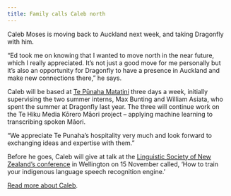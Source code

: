 ```yaml
---
title: Family calls Caleb north
---
```

Caleb Moses is moving back to Auckland next week, and taking Dragonfly with him.

<!--more-->

 “Ed took me on knowing that I wanted to move north in the near future, which I really appreciated. It’s not just a good move for me personally but it’s also an opportunity for Dragonfly to have a presence in Auckland and make new connections there,” he says.

Caleb will be based at [Te Pūnaha Matatini](https://www.tepunahamatatini.ac.nz/) three days a week, initially supervising the two summer interns, Max Bunting and William Asiata, who spent the summer at Dragonfly last year. The three will continue work on the Te Hiku Media Kōrero Māori project – applying machine learning to transcribing spoken Māori.

“We appreciate Te Punaha’s hospitality very much and look forward to exchanging ideas and expertise with them.”

Before he goes, Caleb will give at talk at the [Linguistic Society of New Zealand’s conference](https://www.nzlingsoc.org/conference/conference-2018/)
 in Wellington on 15 November called, ‘How to train your indigenous language speech recognition engine.’

[Read more about Caleb](https://www.dragonfly.co.nz/news/2018-05-10-caleb-news.html).
